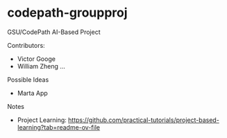 # codepath-groupproj

GSU/CodePath AI-Based Project

Contributors:
  - Victor Googe
  - William Zheng
  ...

Possible Ideas
  - Marta App

Notes
  - Project Learning: https://github.com/practical-tutorials/project-based-learning?tab=readme-ov-file
